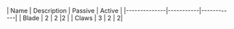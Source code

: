 | Name         | Description    | Passive | Active |
|--------------|-----------|------------|
| Blade |   2    |    2   |2 |
| Claws      |  3 |     2   | 2|
